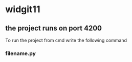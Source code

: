 # widgit11
## the project runs on port 4200
To run the project from cmd write the following command 
### filename.py
